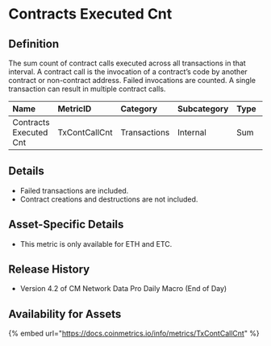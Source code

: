 # Contracts Executed Cnt

## Definition

The sum count of contract calls executed across all transactions in that interval. A contract call is the invocation of a contract’s code by another contract or non-contract address. Failed invocations are counted. A single transaction can result in multiple contract calls.

| Name | MetricID | Category | Subcategory | Type | Unit | Interval |
| :--- | :--- | :--- | :--- | :--- | :--- | :--- |
| Contracts Executed Cnt | TxContCallCnt | Transactions | Internal | Sum | Calls | 1 day |

## Details

* Failed transactions are included.
* Contract creations and destructions are not included.

## Asset-Specific Details

* This metric is only available for ETH and ETC.

## Release History

* Version 4.2 of CM Network Data Pro Daily Macro \(End of Day\)

## Availability for Assets

{% embed url="https://docs.coinmetrics.io/info/metrics/TxContCallCnt" %}

